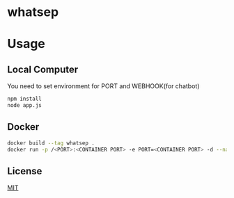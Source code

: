 # whatsep

# Usage

## Local Computer
You need to set environment for PORT and WEBHOOK(for chatbot)

```bash
npm install
node app.js
```

## Docker
```bash
docker build --tag whatsep .
docker run -p /<PORT>:<CONTAINER PORT> -e PORT=<CONTAINER PORT> -d --name absen whatsep
```

## License
[MIT](https://choosealicense.com/licenses/mit/)
